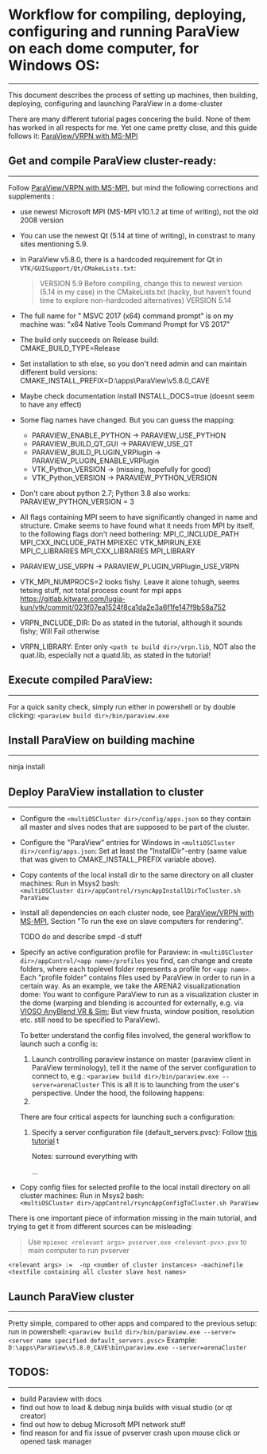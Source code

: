 

# Workflow for compiling, deploying, configuring and running ParaView on each dome computer, for Windows OS:
--------------------------------------------------------------------------------------------------------------

This document describes the process of setting up machines, then building, deploying, configuring and launching ParaView in a dome-cluster

There are many different tutorial pages concering the build. None of them has worked in all respects for me.
Yet one came pretty close, and this guide follows it: [ParaView/VRPN with MS-MPI](https://www.paraview.org/Wiki/ParaView/VRPN_with_MS-MPI)



## Get and compile ParaView cluster-ready:
------------------------------------------

Follow [ParaView/VRPN with MS-MPI](https://www.paraview.org/Wiki/ParaView/VRPN_with_MS-MPI), 
but mind the following corrections and supplements :

* use newest Microsoft MPI (MS-MPI v10.1.2 at time of writing), not the old 2008 version

* You can use the newest Qt (5.14 at time of writing), in constrast to many sites mentioning 5.9.

* In ParaView v5.8.0, there is a hardcoded requirement for Qt in `VTK/GUISupport/Qt/CMakeLists.txt`:
	> VERSION    5.9
	Before compiling, change this to newest version (5.14 in my case) in the CMakeLists.txt 
	(hacky, but haven't found time to explore non-hardcoded alternatives)
	> VERSION    5.14


* The full name for " MSVC 2017 (x64) command prompt" is on my machine was:
  "x64 Native Tools Command Prompt for VS 2017"

* The build only succeeds on Release build: 
  CMAKE_BUILD_TYPE=Release
  

* Set installation to sth else, so you don't need admin and can maintain different build versions:
	CMAKE_INSTALL_PREFIX=D:\apps\ParaView\v5.8.0_CAVE

* Maybe check documentation install
	INSTALL_DOCS=true
	(doesnt seem to have any effect)

* Some flag names have changed. But you can guess the mapping:
	* PARAVIEW_ENABLE_PYTHON 			-> PARAVIEW_USE_PYTHON
	* PARAVIEW_BUILD_QT_GUI  			-> PARAVIEW_USE_QT
	* PARAVIEW_BUILD_PLUGIN_VRPlugin	-> PARAVIEW_PLUGIN_ENABLE_VRPlugin
	* VTK_Python_VERSION 				-> (missing, hopefully for good)
	* VTK_Python_VERSION -> PARAVIEW_PYTHON_VERSION 

* Don't care about python 2.7; Python 3.8 also works:
	PARAVIEW_PYTHON_VERSION = 3

* All flags containing MPI seem to have significantly changed in name and structure.
  Cmake seems to have found what it needs from MPI by itself, to the following flags don't need bothering:
	MPI_C_INCLUDE_PATH
	MPI_CXX_INCLUDE_PATH
	MPIEXEC
	VTK_MPIRUN_EXE
	MPI_C_LIBRARIES
	MPI_CXX_LIBRARIES
	MPI_LIBRARY
	
* 	PARAVIEW_USE_VRPN  -> PARAVIEW_PLUGIN_VRPlugin_USE_VRPN
	
* VTK_MPI_NUMPROCS=2 looks fishy. Leave it alone tohugh, seems tetsing stuff, 
	not total process count for mpi apps
  https://gitlab.kitware.com/lugia-kun/vtk/commit/023f07ea1524f8ca1da2e3a6f1fe147f9b58a752

* VRPN_INCLUDE_DIR: Do as stated in the tutorial, although it sounds fishy; Will Fail otherwise
* VRPN_LIBRARY:  Enter  only `<path to build dir>/vrpn.lib`, 
	NOT also the quat.lib, especially not a quatd.lib, as stated in the tutorial!





## Execute compiled ParaView:
-------------------------------

For a quick sanity check, simply run either in powershell or by double clicking:
`<paraview build dir>/bin/paraview.exe`


## Install ParaView on building machine
-------------------------------------------

ninja install

## Deploy ParaView installation to cluster
--------------------------------------------

* Configure the `<multiOSCluster dir>/config/apps.json` so they contain all master and slves nodes
  that are supposed to be part of the cluster.

* Configure the "ParaView" entries for Windows in `<multiOSCluster dir>/config/apps.json`:
  Set at least the "InstallDir"-entry (same value that was given to CMAKE_INSTALL_PREFIX variable above).

* Copy contents of the local install dir to the same directory on all cluster machines:
  Run in Msys2 bash:  
  `<multiOSCluster dir>/appControl/rsyncAppInstallDirToCluster.sh ParaView`
  
* Install all dependencies on each cluster node, see 
  [ParaView/VRPN with MS-MPI]( https://www.paraview.org/Wiki/ParaView/VRPN_with_MS-MPI ), 
  Section "To run the exe on slave computers for rendering".
  
  TODO do and describe smpd -d stuff

* Specify an active configuration profile for Paraview:
  in `<multiOSCluster dir>/appControl/<app name>/profiles` you find, can change and create folders,
  where each toplevel folder represents a profile for `<app name>`.
  Each "profile folder" contains files used by ParaView in order to run in a certain way.
  As an example, we take the ARENA2 visualizationation dome:
  You want to  configure ParaView to run as a visualization cluster in the dome
  (warping and blending is accounted for externally, e.g. via 
  [VIOSO AnyBlend VR & Sim](https://vioso.com/software/vioso-anyblend-vrsim/); 
  But view frusta, window position, resolution etc. still need to be specified to ParaView).
  
  To better understand the config files involved, the general workflow to launch such a config is:
	1. Launch controlling paraview instance on master (paraview client in ParaView terminology),
	   tell it the name of the server configuration to connect to, e.g.:
	   `<paraview build dir>/bin/paraview.exe --server=arenaCluster`
	   This is all it is to launching from the user's perspective. Under the hood,
	   the following happens:
	2. 
	 
	   
  
  There are four critical aspects for launching such a configuration:
	1. Specify a server configuration file (default_servers.pvsc):
	   Follow [this tutorial](https://www.paraview.org/Wiki/ParaView:Server_Configuration)
	   t
	   
		Notes: surround everything with 
		<?xml version="1.0" ?>
		<Servers>
		...
		</Servers>

  
  
* Copy config files for selected profile to the local install directory on all cluster machines:
  Run in Msys2 bash:  
  `<multiOSCluster dir>/appControl/rsyncAppConfigToCluster.sh ParaView`







There is one important piece of information missing in the main tutorial, and trying to get it from different sources can be misleading:

> Use `mpiexec <relevant args> pvserver.exe <relevant-pvx>.pvx` to main computer to run pvserver

 `<relevant args> := 
	-np <number of cluster instances> -machinefile <textfile containing all cluster slave host names>`


## Launch ParaView cluster
--------------------------------------------

 Pretty simple, compared to other apps and compared to the previous setup: run in powershell:
 `<paraview build dir>/bin/paraview.exe --server=<server name specified default_servers.pvsc>`
 Example:
 `D:\apps\ParaView\v5.8.0_CAVE\bin\paraview.exe --server=arenaCluster`


## TODOS:
---------

- build Paraview with docs
- find out how to load & debug ninja builds with visual studio (or qt creator)
- find out how to debug Microsoft MPI network stuff
- find reason for and fix issue of pvserver crash upon mouse click or opened task manager
